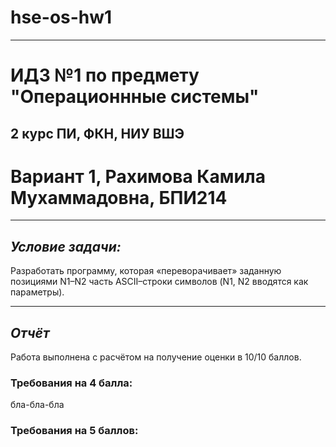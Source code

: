 # hse-os-hw1
---
# ИДЗ №1 по предмету "Операционнные системы"
2 курс ПИ, ФКН, НИУ ВШЭ
---
# Вариант 1, Рахимова Камила Мухаммадовна, БПИ214
---
## *Условие задачи:*

Разработать программу, которая «переворачивает» заданную позициями N1–N2 часть ASCII–строки символов (N1, N2 вводятся как
параметры).

---

## *Отчёт*

Работа выполнена с расчётом на получение оценки в 10/10 баллов.

### Требования на 4 балла:

бла-бла-бла

### Требования на 5 баллов:
